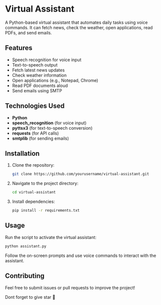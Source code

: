 # Virtual Assistant

A Python-based virtual assistant that automates daily tasks using voice commands. It can fetch news, check the weather, open applications, read PDFs, and send emails.

## Features
- Speech recognition for voice input
- Text-to-speech output
- Fetch latest news updates
- Check weather information
- Open applications (e.g., Notepad, Chrome)
- Read PDF documents aloud
- Send emails using SMTP

## Technologies Used
- **Python**
- **speech_recognition** (for voice input)
- **pyttsx3** (for text-to-speech conversion)
- **requests** (for API calls)
- **smtplib** (for sending emails)

## Installation
1. Clone the repository:
   ```bash
   git clone https://github.com/yourusername/virtual-assistant.git
   ```
2. Navigate to the project directory:
   ```bash
   cd virtual-assistant
   ```
3. Install dependencies:
   ```bash
   pip install -r requirements.txt
   ```

## Usage
Run the script to activate the virtual assistant:
```bash
python assistant.py
```
Follow the on-screen prompts and use voice commands to interact with the assistant.

## Contributing
Feel free to submit issues or pull requests to improve the project!

Dont forget to give star 🌟 
